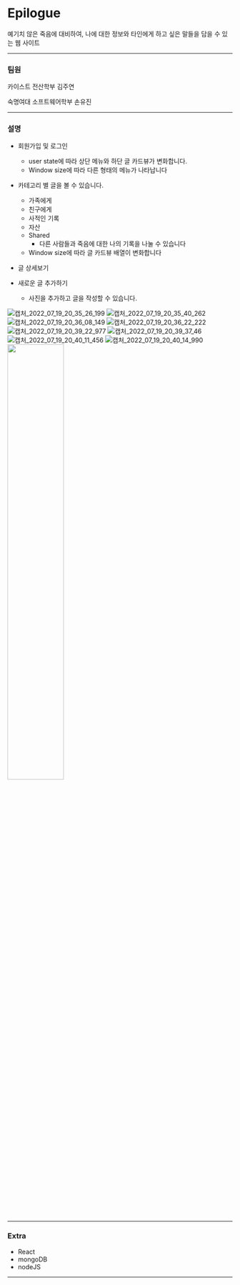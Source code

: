 # Epilogue

예기치 않은 죽음에 대비하여, 나에 대한 정보와 타인에게 하고 싶은 말들을 담을 수 있는 웹 사이트

-----------
### 팀원
카이스트 전산학부 김주연


숙명여대 소프트웨어학부 손유진

-----------

### 설명

- 회원가입 및 로그인
  - user state에 따라 상단 메뉴와 하단 글 카드뷰가 변화합니다.
  - Window size에 따라 다른 형태의 메뉴가 나타납니다
  
- 카테고리 별 글을 볼 수 있습니다.
  - 가족에게
  - 친구에게
  - 사적인 기록
  - 자산
  - Shared
    - 다른 사람들과 죽음에 대한 나의 기록을 나눌 수 있습니다
  - Window size에 따라 글 카드뷰 배열이 변화합니다
  
- 글 상세보기
- 새로운 글 추가하기
  - 사진을 추가하고 글을 작성할 수 있습니다.
  
  
![캡처_2022_07_19_20_35_26_199](https://user-images.githubusercontent.com/56427889/179742706-e6b5aa54-bffb-45c9-a088-3ebf439d5353.png)
![캡처_2022_07_19_20_35_40_262](https://user-images.githubusercontent.com/56427889/179742776-3ad36ee9-24bc-4494-a240-946e849e1205.png)
![캡처_2022_07_19_20_36_08_149](https://user-images.githubusercontent.com/56427889/179742784-b848dbe1-29f8-4b20-b41d-d3b287a7cb98.png)
![캡처_2022_07_19_20_36_22_222](https://user-images.githubusercontent.com/56427889/179742792-799847b8-8d64-4572-ba24-6d3b4589f20e.png)
![캡처_2022_07_19_20_39_22_977](https://user-images.githubusercontent.com/56427889/179742823-23c8ab92-43c2-4a6d-9d51-2b9a4eee7ab1.png)
![캡처_2022_07_19_20_39_37_46](https://user-images.githubusercontent.com/56427889/179742884-eed71218-619d-4e42-8e0f-99447786841c.png)
![캡처_2022_07_19_20_40_11_456](https://user-images.githubusercontent.com/56427889/179742912-dce177fc-7bed-4422-b3ba-cbc6ed394874.png)
![캡처_2022_07_19_20_40_14_990](https://user-images.githubusercontent.com/56427889/179742930-e98c1cec-51ac-4106-8e3a-09e436a1c0f3.png)
<img width="50%" src = "https://user-images.githubusercontent.com/56427889/179743386-8c44558a-6889-438d-ba8f-6cd69b88c0c2.png"/>


-----------


### Extra
- React
- mongoDB
- nodeJS

-----------


